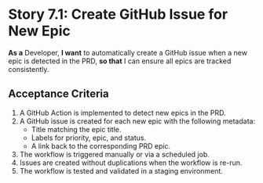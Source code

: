 # Story 7.1: Create GitHub Issue for New Epic

**As a** Developer,
**I want** to automatically create a GitHub issue when a new epic is detected in the PRD,
**so that** I can ensure all epics are tracked consistently.

## Acceptance Criteria

1. A GitHub Action is implemented to detect new epics in the PRD.
2. A GitHub issue is created for each new epic with the following metadata:
   - Title matching the epic title.
   - Labels for priority, epic, and status.
   - A link back to the corresponding PRD epic.
3. The workflow is triggered manually or via a scheduled job.
4. Issues are created without duplications when the workflow is re-run.
5. The workflow is tested and validated in a staging environment.
